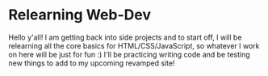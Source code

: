 # Relearning Web-Dev

Hello y'all! I am getting back into side projects and to start off, I will be
relearning all the core basics for HTML/CSS/JavaScript, so whatever I work on
here will be just for fun :)
I'll be practicing writing code and be testing new things to add to my
upcoming revamped site! 
